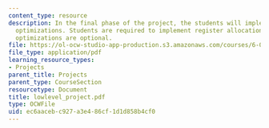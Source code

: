```yaml
---
content_type: resource
description: In the final phase of the project, the students will implement some instruction-level
  optimizations. Students are required to implement register allocation. Any remaining
  optimizations are optional.
file: https://ol-ocw-studio-app-production.s3.amazonaws.com/courses/6-035-computer-language-engineering-sma-5502-fall-2005/ec6aacebc927a3e486cf1d1d858b4cf0_lowlevel_project.pdf
file_type: application/pdf
learning_resource_types:
- Projects
parent_title: Projects
parent_type: CourseSection
resourcetype: Document
title: lowlevel_project.pdf
type: OCWFile
uid: ec6aaceb-c927-a3e4-86cf-1d1d858b4cf0
---
```

